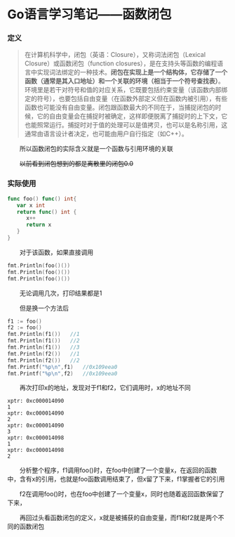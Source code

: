 # Go语言学习笔记——函数闭包

### 定义

> 在计算机科学中，闭包（英语：Closure），又称词法闭包（Lexical Closure）或函数闭包（function closures），是在支持头等函数的编程语言中实现词法绑定的一种技术。**闭包在实现上是一个结构体，它存储了一个函数（通常是其入口地址）和一个关联的环境（相当于一个符号查找表）**。环境里是若干对符号和值的对应关系，它既要包括约束变量（该函数内部绑定的符号），也要包括自由变量（在函数外部定义但在函数内被引用），有些函数也可能没有自由变量。闭包跟函数最大的不同在于，当捕捉闭包的时候，它的自由变量会在捕捉时被确定，这样即便脱离了捕捉时的上下文，它也能照常运行。捕捉时对于值的处理可以是值拷贝，也可以是名称引用，这通常由语言设计者决定，也可能由用户自行指定（如C++）。

&emsp;&emsp;所以函数闭包的实际含义就是一个函数与引用环境的关联

&emsp;&emsp;~~以前看到闭包想到的都是离散里的闭包0.0~~

### 实际使用

```go
func foo() func() int{
   var x int
   return func() int {
      x++
      return x
   }
}
```

&emsp;&emsp;对于该函数，如果直接调用

```go
fmt.Println(foo()())
fmt.Println(foo()())
fmt.Println(foo()())
```

&emsp;&emsp;无论调用几次，打印结果都是1

&emsp;&emsp;但是换一个方法后

```go
f1 := foo()
f2 := foo()
fmt.Println(f1())	//1
fmt.Println(f1())	//2
fmt.Println(f1())	//3
fmt.Println(f2())	//1
fmt.Println(f2())	//2
fmt.Printf("%p\n",f1)	//0x109eea0
fmt.Printf("%p\n",f2)	//0x109eea0
```

&emsp;&emsp;再次打印x的地址，发现对于f1和f2，它们调用时，x的地址不同

```
xptr: 0xc000014090
1
xptr: 0xc000014090
2
xptr: 0xc000014090
3
xptr: 0xc000014098
1
xptr: 0xc000014098
2
```

&emsp;&emsp;分析整个程序，f1调用foo()时，在foo中创建了一个变量x，在返回的函数中，含有x的引用，也就是foo函数调用结束了，但x留了下来，f1掌握者它的引用

&emsp;&emsp;f2在调用foo()时，也在foo中创建了一个变量x，同时也随着返回函数保留了下来，

&emsp;&emsp;再回过头看函数闭包的定义，x就是被捕获的自由变量，而f1和f2就是两个不同的函数闭包

